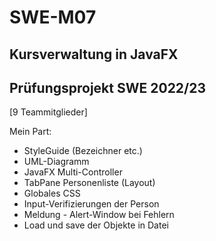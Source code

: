 # SWE-M07

## Kursverwaltung in JavaFX

## Prüfungsprojekt SWE 2022/23

[9 Teammitglieder]

Mein Part:
- StyleGuide (Bezeichner etc.)
- UML-Diagramm
- JavaFX Multi-Controller
- TabPane Personenliste (Layout)
- Globales CSS
- Input-Verifizierungen der Person
- Meldung - Alert-Window bei Fehlern
- Load und save der Objekte in Datei
